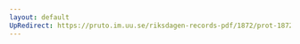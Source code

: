 ```yaml
---
layout: default
UpRedirect: https://pruto.im.uu.se/riksdagen-records-pdf/1872/prot-1872--fk--413/prot-1872--fk--413_031.pdf
---
```

